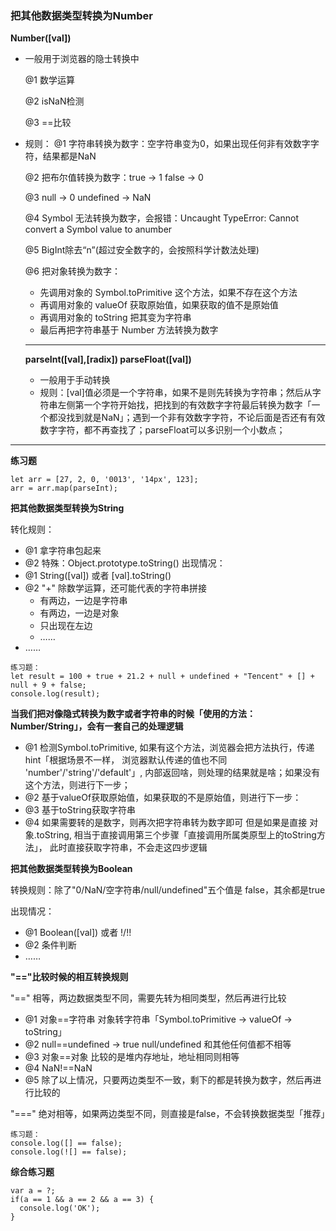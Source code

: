 ### 把其他数据类型转换为Number

**Number([val])**
+ 一般用于浏览器的隐士转换中
    
    @1 数学运算
    
    @2 isNaN检测
    
    @3 ==比较
+ 规则：
    @1 字符串转换为数字：空字符串变为0，如果出现任何非有效数字字符，结果都是NaN
    
    @2 把布尔值转换为数字：true -> 1 false -> 0

    @3 null -> 0 undefined -> NaN

    @4 Symbol 无法转换为数字，会报错：Uncaught TypeError: Cannot convert a Symbol value to anumber

    @5 BigInt除去“n”(超过安全数字的，会按照科学计数法处理)

    @6 把对象转换为数字：
    + 先调用对象的 Symbol.toPrimitive 这个方法，如果不存在这个方法
    + 再调用对象的 valueOf 获取原始值，如果获取的值不是原始值
    + 再调用对象的 toString 把其变为字符串
    + 最后再把字符串基于 Number 方法转换为数字
  ---
  **parseInt([val],[radix]) parseFloat([val])**
  + 一般用于手动转换
  + 规则：[val]值必须是一个字符串，如果不是则先转换为字符串；然后从字符串左侧第一个字符开始找，把找到的有效数字字符最后转换为数字「一个都没找到就是NaN」；遇到一个非有效数字字符，不论后面是否还有有效数字字符，都不再查找了；parseFloat可以多识别一个小数点；

---
**练习题**
```
let arr = [27, 2, 0, '0013', '14px', 123];
arr = arr.map(parseInt);
```
**把其他数据类型转换为String**

转化规则：
+ @1 拿字符串包起来
+ @2 特殊：Object.prototype.toString()
出现情况：
+ @1 String([val]) 或者 [val].toString()
+ @2 "+" 除数学运算，还可能代表的字符串拼接
  + 有两边，一边是字符串
  + 有两边，一边是对象
  + 只出现在左边
  + ……
+ ……

```
练习题：
let result = 100 + true + 21.2 + null + undefined + "Tencent" + [] + null + 9 + false;
console.log(result);
```

**当我们把对像隐式转换为数字或者字符串的时候「使用的方法：Number/String」，会有一套自己的处理逻辑**
  + @1 检测Symbol.toPrimitive, 如果有这个方法，浏览器会把方法执行，传递hint「根据场景不一样，
        浏览器默认传递的值也不同 'number'/'string'/'default'」,
        内部返回啥，则处理的结果就是啥；如果没有这个方法，则进行下一步；
  + @2 基于valueOf获取原始值，如果获取的不是原始值，则进行下一步：
  + @3 基于toString获取字符串
  + @4 如果需要转的是数字，则再次把字符串转为数字即可
    但是如果是直接 对象.toString, 相当于直接调用第三个步骤「直接调用所属类原型上的toString方法」，
        此时直接获取字符串，不会走这四步逻辑

**把其他数据类型转换为Boolean**

转换规则：除了"0/NaN/空字符串/null/undefined"五个值是
false，其余都是true

出现情况：
+ @1 Boolean([val]) 或者 !/!!
+ @2 条件判断
+ ……

**"=="比较时候的相互转换规则**

"==" 相等，两边数据类型不同，需要先转为相同类型，然后再进行比较
+ @1 对象==字符串 对象转字符串「Symbol.toPrimitive -> valueOf -> toString」
+ @2 null==undefined -> true  null/undefined 和其他任何值都不相等
+ @3 对象==对象 比较的是堆内存地址，地址相同则相等
+ @4 NaN!==NaN
+ @5 除了以上情况，只要两边类型不一致，剩下的都是转换为数字，然后再进行比较的

"===" 绝对相等，如果两边类型不同，则直接是false，不会转换数据类型「推荐」

```
练习题：
console.log([] == false);
console.log(![] == false);
```

**综合练习题**
```
var a = ?;
if(a == 1 && a == 2 && a == 3) {
  console.log('OK');
}
```